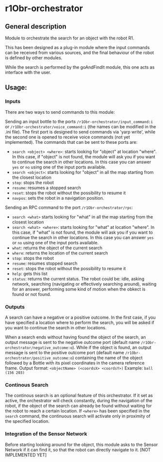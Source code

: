# r1Obr-orchestrator

## General description
Module to orchestrate the search for an object with the robot R1.

This has been designed as a plug-in module where the input commands can be received from various sources, and the final behaviour of the robot is defined by other modules.

While the search is performed by the goAndFindIt module, this one acts as interface with the user.

## Usage:

### Inputs
There are two ways to send commands to this module:

Sending an input bottle to the ports `/r1Obr-orchestrator/input_command:i` or `/r1Obr-orchestrator/voice_command:i` (the names can be modified in the .ini file).
The first port is designed to send commands via 'yarp write', while the second one is opened to receive voice commands (not yet implemented).
The commands that can be sent to these ports are:
- `search <object> <where>`: starts looking for "object" at location "where". In this case, if "object" is not found, the module will ask you if you want to continue the search in other locations. In this case you can answer `yes` or `no` using one of the input ports available.
- `search <object>`: starts looking for "object" in all the map starting from the closest location
- `stop`: stops the robot
- `resume`: resumes a stopped search
- `reset`: stops the robot without the possibility to resume it
- `navpos`: sets the robot in a navigation position.

Sending an RPC command to the port `/r1Obr-orchestrator/rpc`:
- `search <what>` starts looking for "what" in all the map starting from the closest location
- `search <what> <where>`: starts looking for "what" at location "where". In this case, if "what" is not found, the module will ask you if you want to continue the search in other locations. In this case you can answer `yes` or `no` using one of the input ports available.
- `what`: returns the object of the current search
- `where`: returns the location of the current search
- `stop`: stops the robot
- `resume`: resumes stopped search
- `reset`: stops the robot without the possibility to resume it
- `help`: gets this list
- `status`: returns the current status. The robot could be: idle, asking network, searching (navigating or effectively searching around), waiting for an answer, performing some kind of motion when the obkect is found or not found.

### Outputs
A search can have a negative or a positive outcome.
In the first case, if you have specified a location where to perform the search, you will be asked if you want to continue the search in other locations.

When a search ends without having found the object of the search, an output message is sent to the negative outcome port (default name `/r1Obr-orchestrator/negative_outcome:o`).
While if the object is found, an output message is sent to the positive outcome port (default name `/r1Obr-orchestrator/positive_outcome:o`) containing the name of the object followed by a Bottle with its pixel coordinates in the camera reference frame. 
Output format:  `<objectName> (<coordsX> <coordsY>)`
Example:        `ball (156 203)`

### Continous Search 
The continous search is an optional feature of this orchestrator. 
If it set as active, the orchestrator will check constantly, during the navigation of the robot, if the object of the search can already be found without waiting for the robot to reach a certain location.
If `<where>` has been specified in the `search` command, the continuous search will activate only in proximity of the specified location.

### Integration of the Sensor Network
Before starting looking around for the object, this module asks to the Sensor Network if it can find it, so that the robot can directly navigate to it.
[NOT IMPLEMENTED YET]